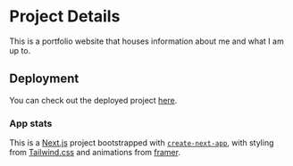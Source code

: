 # Project Details

This is a portfolio website that houses information about me and what I am up to.

## Deployment

You can check out the deployed project [here](https://brandonwestbrook.vercel.app/).

### App stats

This is a [Next.js](https://nextjs.org/) project bootstrapped with [`create-next-app`](https://github.com/vercel/next.js/tree/canary/packages/create-next-app), with styling from [Tailwind.css](https://tailwindcss.com/) and animations from [framer](https://www.framer.com/motion/).
